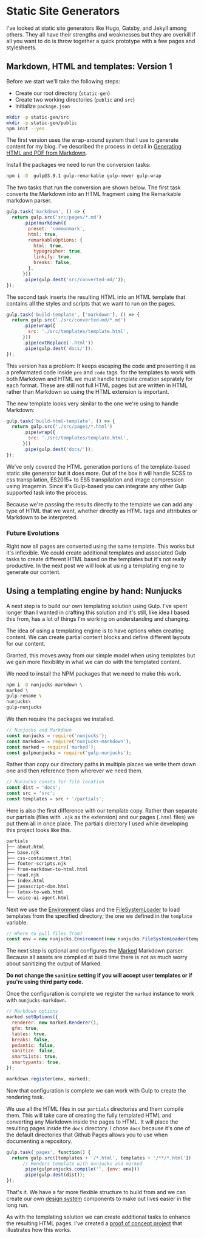 # Static Site Generators

I've looked at static site generators like Hugo, Gatsby, and Jekyll among others. They all have their strengths and weaknesses but they are overkill if all you want to do is throw together a quick prototype with a few pages and stylesheets.

## Markdown, HTML and templates: Version 1

Before we start we'll take the following steps:

* Create our root directory (`static-gen`)
* Create two working directories (`public` and `src`)
* Initialize `package.json`

```bash
mkdir -p static-gen/src
mkdir -p static-gen/public
npm init --yes
```

The first version uses the wrap-around system that I use to generate content for my blog. I've described the process in detail in [Generating HTML and PDF from Markdown](https://publishing-project.rivendellweb.net/generating-html-and-pdf-from-markdown/).

Install the packages we need to run the conversion tasks:

```bash
npm i -D  gulp@3.9.1 gulp-remarkable gulp-newer gulp-wrap
```

The two tasks that run the conversion are shown below. The first task converts the Markdown into an HTML fragment using the Remarkable markdown parser.

```js
gulp.task('markdown', () => {
  return gulp.src('src/pages/*.md')
      .pipe(markdown({
        preset: 'commonmark',
        html: true,
        remarkableOptions: {
          html: true,
          typographer: true,
          linkify: true,
          breaks: false,
        },
      }))
      .pipe(gulp.dest('src/converted-md/'));
});
```

The second task inserts the resulting HTML into an HTML template that contains all the styles and scripts that we want to run on the pages.

```js
gulp.task('build-template', ['markdown'], () => {
  return gulp.src('./src/converted-md/*.md')
      .pipe(wrap({
        src: './src/templates/template.html',
      }))
      .pipe(extReplace('.html'))
      .pipe(gulp.dest('docs/'));
});
```

This version has a problem: It keeps escaping the code and presenting it as a preformated code inside `pre` and `code` tags. for the templates to work with both Markdown and HTML we must handle template creation seprately for each format. These are still not full HTML pages but are written in HTML rather than Markdown so using the HTML extension is important.

The new template looks very similar to the one we're using to handle Markdown:

```js
gulp.task('build-html-template', () => {
  return gulp.src('./src/pages/*.html')
      .pipe(wrap({
        src: './src/templates/template.html',
      }))
      .pipe(gulp.dest('docs/'));
});
```

We've only covered the HTML generation portions of the template-based static site generator but it does more. Out of the box it will handle SCSS to css transpilation, ES2015+ to ES5 transpilation and image compression using Imagemin. Since it's Gulp-based you can integrate any other Gulp supported task into the process.

Because we're passing the results directly to the template we can add any type of HTML that we want, whether directly as HTML tags and attributes or Markdown to be interpreted.

### Future Evolutions

Right now all pages are converted using the same template. This works but it's inflexible. We could create additional templates and associated Gulp tasks to create different HTML based on the templates but it's not really productive. In the next post we will look at using a templating engine to generate our content.

## Using a templating engine by hand: Nunjucks

A next step is to build our own templating solution using Gulp. I've spent longer than I wanted in crafting this solution and it's still, like idea I based this from, has a lot of things I'm working on understanding and changing.

The idea of using a templating engine is to have options when creating content. We can create partial content blocks and define different layouts for our content.

Granted, this moves away from our simple model when using templates but we gain more flexibility in what we can do with the templated content.

We need to install the NPM packages that we need to make this work.

```bash
npm i -D nunjucks-markdown \
marked \
gulp-rename \
nunjucks\
gulp-nunjucks
```

We then require the packages we installed.
```js
// Nunjucks and Markdown
const nunjucks = require('nunjucks');
const markdown = require('nunjucks-markdown');
const marked = require('marked');
const gulpnunjucks = require('gulp-nunjucks');
```

Rather than copy our directory paths in multiple places we write them down one and then reference them wherever we need them.

```js
// Nunjucks consts for file location
const dist = 'docs';
const src = 'src';
const templates = src + '/partials';
```

Here is also the first difference with our template copy. Rather than separate our partials (files with `.njk` as the extension) and our pages (`.html` files) we put them all in once place. The partials directory I used while developing this project looks like this.

```bash
partials
├── about.html
├── base.njk
├── css-containment.html
├── footer-scripts.njk
├── from-markdown-to-html.html
├── head.njk
├── index.html
├── javascript-dom.html
├── latex-to-web.html
└── voice-ui-agent.html
```

Next we use the [Environment](https://mozilla.github.io/nunjucks/api.html#environment) class and the [FileSystemLoader](https://mozilla.github.io/nunjucks/api.html#filesystemloader) to load templates from the specified directory; the one we defined in the `template` variable.

```js
// Where to pull files from?
const env = new nunjucks.Environment(new nunjucks.FileSystemLoader(templates));
```

The next step is optional and configures the [Marked](https://github.com/markedjs/marked) Markdown parser.  Because all assets are compiled at build time there is not as much worry about sanitizing the output of Marked.

**Do not change the `sanitize` setting if you will accept user templates or if you're using third party code.**

Once the configuration is complete we register the `marked` instance to work with `nunjucks-markdown`.

```js
// Markdown options
marked.setOptions({
  renderer: new marked.Renderer(),
  gfm: true,
  tables: true,
  breaks: false,
  pedantic: false,
  sanitize: false,
  smartLists: true,
  smartypants: true,
});

markdown.register(env, marked);
```

Now that configuration is complete we can work with Gulp to create the rendering task.

We use all the HTML files in our `partials` directories and them compile them. This will take care of creating the fully templated HTML and converting any Markdown inside the pages to HTML. It will place the resulting pages inside the `docs` directory. I chose `docs` because it's one of the default directories that Github Pages allows you to use when documenting a repository.

```js
gulp.task('pages', function() {
  return gulp.src([templates + '/*.html', templates + '/**/*.html'])
      // Renders template with nunjucks and marked
      .pipe(gulpnunjucks.compile('', {env: env}))
      .pipe(gulp.dest(dist));
});
```

That's it. We have a far more flexible structure to build from and we can create our own [design system](https://www.designbetter.co/design-systems-handbook) components to make out lives easier in the long run.

As with the templating solution we can create additional tasks to enhance the resulting HTML pages. I've created a [proof of concept project](https://github.com/caraya/static-gen-njk) that illustrates how this works.

